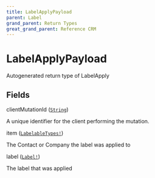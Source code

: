 ```yaml
---
title: LabelApplyPayload
parent: Label
grand_parent: Return Types
great_grand_parent: Reference CRM
---
```


# LabelApplyPayload

Autogenerated return type of LabelApply

## Fields

<div class="field-entry ">
  <span id="client_mutation_id" class="field-name anchored">clientMutationId (<code><a href="/docs/reference_crm/scalar/string">String</a></code>)</span>

  <div class="description-wrapper">
   <p>A unique identifier for the client performing the mutation.</p>

  </div>
</div>

<div class="field-entry ">
  <span id="item" class="field-name anchored">item (<code><a href="/docs/reference_crm/union/labelable_types">LabelableTypes!</a></code>)</span>

  <div class="description-wrapper">
   <p>The Contact or Company the label was applied to</p>

  </div>
</div>

<div class="field-entry ">
  <span id="label" class="field-name anchored">label (<code><a href="/docs/reference_crm/object/label">Label!</a></code>)</span>

  <div class="description-wrapper">
   <p>The label that was applied</p>

  </div>
</div>

